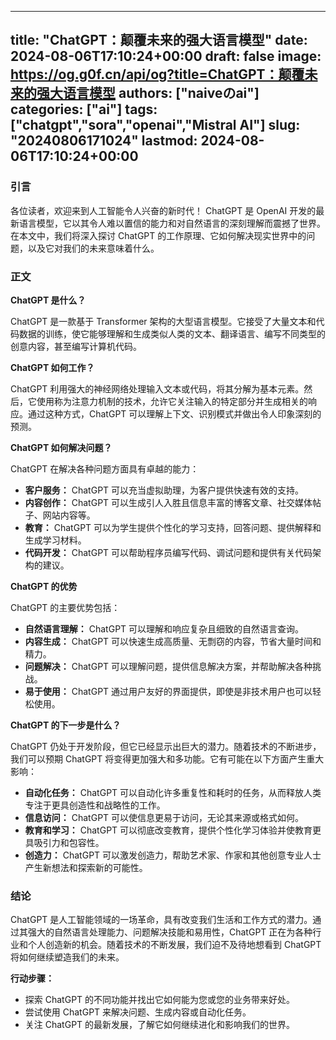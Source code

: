 
---
title: "ChatGPT：颠覆未来的强大语言模型"
date: 2024-08-06T17:10:24+00:00
draft: false
image: https://og.g0f.cn/api/og?title=ChatGPT：颠覆未来的强大语言模型
authors: ["naiveのai"]
categories: ["ai"]
tags: ["chatgpt","sora","openai","Mistral AI"]
slug: "20240806171024"
lastmod: 2024-08-06T17:10:24+00:00
---
### 引言

各位读者，欢迎来到人工智能令人兴奋的新时代！ ChatGPT 是 OpenAI 开发的最新语言模型，它以其令人难以置信的能力和对自然语言的深刻理解而震撼了世界。在本文中，我们将深入探讨 ChatGPT 的工作原理、它如何解决现实世界中的问题，以及它对我们的未来意味着什么。

### 正文

**ChatGPT 是什么？**

ChatGPT 是一款基于 Transformer 架构的大型语言模型。它接受了大量文本和代码数据的训练，使它能够理解和生成类似人类的文本、翻译语言、编写不同类型的创意内容，甚至编写计算机代码。

**ChatGPT 如何工作？**

ChatGPT 利用强大的神经网络处理输入文本或代码，将其分解为基本元素。然后，它使用称为注意力机制的技术，允许它关注输入的特定部分并生成相关的响应。通过这种方式，ChatGPT 可以理解上下文、识别模式并做出令人印象深刻的预测。

**ChatGPT 如何解决问题？**

ChatGPT 在解决各种问题方面具有卓越的能力：

* **客户服务：** ChatGPT 可以充当虚拟助理，为客户提供快速有效的支持。
* **内容创作：** ChatGPT 可以生成引人入胜且信息丰富的博客文章、社交媒体帖子、网站内容等。
* **教育：** ChatGPT 可以为学生提供个性化的学习支持，回答问题、提供解释和生成学习材料。
* **代码开发：** ChatGPT 可以帮助程序员编写代码、调试问题和提供有关代码架构的建议。

**ChatGPT 的优势**

ChatGPT 的主要优势包括：

* **自然语言理解：** ChatGPT 可以理解和响应复杂且细致的自然语言查询。
* **内容生成：** ChatGPT 可以快速生成高质量、无剽窃的内容，节省大量时间和精力。
* **问题解决：** ChatGPT 可以理解问题，提供信息解决方案，并帮助解决各种挑战。
* **易于使用：** ChatGPT 通过用户友好的界面提供，即使是非技术用户也可以轻松使用。

**ChatGPT 的下一步是什么？**

ChatGPT 仍处于开发阶段，但它已经显示出巨大的潜力。随着技术的不断进步，我们可以预期 ChatGPT 将变得更加强大和多功能。它有可能在以下方面产生重大影响：

* **自动化任务：** ChatGPT 可以自动化许多重复性和耗时的任务，从而释放人类专注于更具创造性和战略性的工作。
* **信息访问：** ChatGPT 可以使信息更易于访问，无论其来源或格式如何。
* **教育和学习：** ChatGPT 可以彻底改变教育，提供个性化学习体验并使教育更具吸引力和包容性。
* **创造力：** ChatGPT 可以激发创造力，帮助艺术家、作家和其他创意专业人士产生新想法和探索新的可能性。

### 结论

ChatGPT 是人工智能领域的一场革命，具有改变我们生活和工作方式的潜力。通过其强大的自然语言处理能力、问题解决技能和易用性，ChatGPT 正在为各种行业和个人创造新的机会。随着技术的不断发展，我们迫不及待地想看到 ChatGPT 将如何继续塑造我们的未来。

**行动步骤：**

* 探索 ChatGPT 的不同功能并找出它如何能为您或您的业务带来好处。
* 尝试使用 ChatGPT 来解决问题、生成内容或自动化任务。
* 关注 ChatGPT 的最新发展，了解它如何继续进化和影响我们的世界。